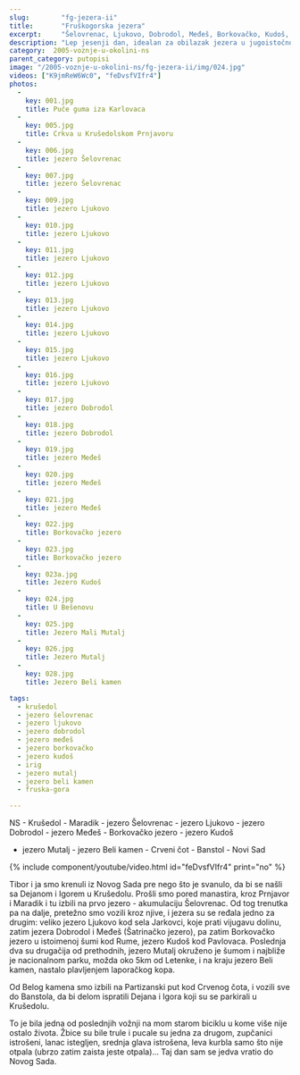 ```yaml
---
slug:        "fg-jezera-ii"
title:       "Fruškogorska jezera"
excerpt:     "Šelovrenac, Ljukovo, Dobrodol, Međeš, Borkovačko, Kudoš, Mali Mutalj, Mutalj, Beli kamen"
description: "Lep jesenji dan, idealan za obilazak jezera u jugoistočnom podnožju fruške gore. Obišli smo jezera Šelovrenac, Ljukovo, Dobrodol, Međeš, Borkovačko, Kudoš, Mali Mutalj, Mutalj i Beli kamen"
category:  2005-voznje-u-okolini-ns
parent_category: putopisi
image: "/2005-voznje-u-okolini-ns/fg-jezera-ii/img/024.jpg"
videos: ["K9jmReW6Wc0", "feDvsfVIfr4"]  
photos:
  -
    key: 001.jpg
    title: Puče guma iza Karlovaca
  -
    key: 005.jpg
    title: Crkva u Krušedolskom Prnjavoru
  -
    key: 006.jpg
    title: jezero Šelovrenac
  -
    key: 007.jpg
    title: jezero Šelovrenac
  -
    key: 009.jpg
    title: jezero Ljukovo
  -
    key: 010.jpg
    title: jezero Ljukovo
  -
    key: 011.jpg
    title: jezero Ljukovo
  -
    key: 012.jpg
    title: jezero Ljukovo
  -
    key: 013.jpg
    title: jezero Ljukovo
  -
    key: 014.jpg
    title: jezero Ljukovo
  -
    key: 015.jpg
    title: jezero Ljukovo
  -
    key: 016.jpg
    title: jezero Ljukovo
  -
    key: 017.jpg
    title: jezero Dobrodol
  -
    key: 018.jpg
    title: jezero Dobrodol
  -
    key: 019.jpg
    title: jezero Međeš
  -
    key: 020.jpg
    title: jezero Međeš
  -
    key: 021.jpg
    title: jezero Međeš
  -
    key: 022.jpg
    title: Borkovačko jezero
  -
    key: 023.jpg
    title: Borkovačko jezero
  -
    key: 023a.jpg
    title: Jezero Kudoš
  -
    key: 024.jpg
    title: U Bešenovu
  -
    key: 025.jpg
    title: Jezero Mali Mutalj
  -
    key: 026.jpg
    title: Jezero Mutalj
  -
    key: 028.jpg
    title: Jezero Beli kamen

tags:
  - krušedol
  - jezero šelovrenac
  - jezero ljukovo
  - jezero dobrodol
  - jezero međeš
  - jezero borkovačko
  - jezero kudoš
  - irig
  - jezero mutalj
  - jezero beli kamen
  - fruska-gora

---
```


NS - Krušedol - Maradik - jezero Šelovrenac - jezero Ljukovo - jezero Dobrodol - jezero Međeš - Borkovačko jezero - jezero Kudoš
- jezero Mutalj - jezero Beli kamen - Crveni čot - Banstol - Novi Sad

{% include component/youtube/video.html id="feDvsfVIfr4" print="no" %}

Tibor i ja smo krenuli iz Novog Sada pre nego što je svanulo, da bi se našli sa Dejanom i Igorem u Krušedolu. Prošli smo
pored manastira, kroz Prnjavor i Maradik i tu izbili na prvo jezero - akumulaciju Šelovrenac. Od tog trenutka pa na dalje,
pretežno smo vozili kroz njive, i jezera su se ređala jedno za drugim: veliko jezero Ljukovo kod sela Jarkovci, koje prati
vijugavu dolinu, zatim jezera Dobrodol i Međeš (Šatrinačko jezero), pa zatim Borkovačko jezero u istoimenoj šumi kod Rume,
jezero Kudoš kod Pavlovaca. Poslednja dva su drugačija od prethodnih, jezero Mutalj okruženo je šumom i najbliže je nacionalnom
parku, možda oko 5km od Letenke, i na kraju jezero Beli kamen, nastalo plavljenjem laporačkog kopa.

Od Belog kamena smo izbili na Partizanski put kod Crvenog čota, i vozili sve do Banstola, da bi delom ispratili Dejana i 
Igora koji su se parkirali u Krušedolu.

To je bila jedna od poslednjih vožnji na mom starom biciklu u kome više nije ostalo života. Žbice su bile trule i pucale su
jedna za drugom, zupčanici istrošeni, lanac istegljen, srednja glava istrošena, leva kurbla samo što nije otpala (ubrzo zatim 
zaista jeste otpala)... Taj dan sam se jedva vratio do Novog Sada.